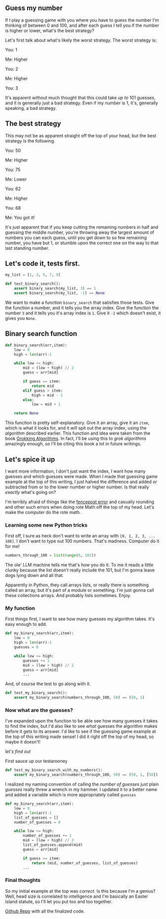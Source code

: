 ## Guess my number 

If I play a guessing game with you where you have to guess the number I'm thinking of between 0 and 100, and after each guess I tell you if the number is higher or lower, what's the best strategy?

Let's first talk about what's likely the worst strategy.  The worst strategy is:

You: 1

Me: Higher

You: 2

Me: Higher

You: 3

It's apparent without much thought that this could take _up to_ 101 guesses, and it is generally just a bad strategy.  Even if my number is 1, it's, generally speaking, a bad strategy.

## The best strategy

This may not be as apparent straight off the top of your head, but the best strategy is the following.

You: 50

Me: Higher

You: 75

Me: Lower

You: 62

Me: Higher

You: 68

Me: You got it!

It's just apparent that if you keep cutting the remaining numbers in half and guessing the middle number, you're throwing away the largest amount of numbers you can each guess, until you get down to so few remaining number, you have but 1, or stumble upon the correct one on the way to that last standing number.

## Let's code it, tests first.

```python
my_list = [1, 3, 5, 7, 9]

def test_binary_search():
    assert binary_search(my_list, 3) == 1
    assert binary_search(my_list, -1) == None
```

We want to make a function `binary_search` that satisfies those tests.  Give the function a number, and it tells you the array index.  Give the function the number `3` and it tells you it's array index is `1`. Give it `-1` which doesn't exist, it gives you `None`.

## Binary search function

```python
def binary_search(arr,item):
    low = 0
    high = len(arr)-1

    while low <= high:
        mid = (low + high) // 2
        guess = arr[mid]

        if guess == item:
            return mid
        elif guess > item:
            high = mid - 1
        else:
            low = mid + 1

    return None
```

This function is pretty self-explanatory.  Give it an array, give it an `item`, which is what it looks for, and it will spit out the array index, using the _algorithm_ described earlier.  This function and idea were taken from the book [Grokking Algorithms](https://www.manning.com/books/grokking-algorithms).  In fact, I'll be using this to _grok algorithms_ amazingly enough, so I'll be citing this book a lot in future writings.


## Let's spice it up
I want more information, I don't just want the index, I want how many guesses and which guesses were made.  When I made that guessing game example at the top of this writing, I just halved the difference and added or subtracted from or to the lower number or higher number.  Is that really _exactly_ what's going on?

I'm terribly afraid of things like the [fencepost error](https://en.wikipedia.org/wiki/Off-by-one_error#Fencepost_error) and casually rounding and other such errors when doing rote Math off the top of my head.  Let's make the computer do the rote math.

### Learning some new Python tricks

First off, I sure as heck don't want to write an array with `[0, 1, 2, 3, ... 100]`.  I don't want to type out 100 numbers.  That's madness.  Computer do it for me!

```python
numbers_through_100 = list(range(0, 101))
```

The ole' LLM machine tells me that's how you do it.  To me it reads a little clunky because the list doesn't really include the 101, but I'm gonna leave dogs lying down and all that.

Apparently in Python, they call arrays lists, or really there is something called an array, but it's part of a module or something.  I'm just gonna call these collections arrays.  And probably lists sometimes.  Enjoy.

### My function

First things first, I want to see how many guesses my algorithm takes.  It's easy enough to add.

```python
def my_binary_search(arr,item):
    low = 0
    high = len(arr)-1
    guesses = 0

    while low <= high:
        guesses += 1
        mid = (low + high) // 2
        guess = arr[mid]
        ...
```

And, of course the test to go along with it.

```python
def test_my_binary_search():
    assert my_binary_search(numbers_through_100, 50) == (50, 1)
```

### Now what are the guesses? 

I've expanded upon the function to be able see how many guesses it takes to find the index, but I'd also like to see _what_ guesses the algorithm makes before it gets to its answer.  I'd like to see if the guessing game example at the top of this writing made sense!  I did it right off the top of my head, so maybe it doesn't! 

_let's find out_

First sauce up our testarooney

```python
def test_my_binary_search_with_my_numbers():
    assert my_binary_search(numbers_through_100, 50) == (50, 1, [50])
```

I realized my naming convention of calling the _number of guesses_ just plain _guesses_ really threw a wrench in my hammer.  I updated it to a better name and added a variable which is more appropriately called `guesses`

```python
def my_binary_search(arr,item):
    low = 0
    high = len(arr)-1
    list_of_guesses = []
    number_of_guesses = 0

    while low <= high:
        number_of_guesses += 1
        mid = (low + high) // 2
        list_of_guesses.append(mid)
        guess = arr[mid]

        if guess == item:
            return (mid, number_of_guesses, list_of_guesses)
        ...
```

### Final thoughts

So my initial example at the top was _correct_.  Is this because I'm a genius?  Well, head size is correlated to intelligence and I'm basically an Easter Island statute, so I'll let you put too and too together. 

[Github Repo](https://github.com/whynom/python-binary-search-beginning-algorithm) with all the finalized code.
